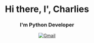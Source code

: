 <div id="header" align="center">
  <h1>Hi there, I', Charlies</h1>
  <h3>I'm Python Developer</h3>
</div>
<div id="socials" align="center">
  <a href="theivangao@gmail.com">
    <img src="https://img.shields.io/badge/Gmail-blue?style=for-the-bage&logo=gmail" alt="Gmail"
  </a>
</div>
